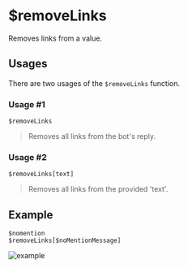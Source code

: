 # $removeLinks
Removes links from a value.

## Usages
There are two usages of the `$removeLinks` function.

### Usage #1
```
$removeLinks
```
> Removes all links from the bot's reply.

### Usage #2
```
$removeLinks[text]
```
> Removes all links from the provided 'text'.

## Example
```
$nomention
$removeLinks[$noMentionMessage]
```

![example](https://user-images.githubusercontent.com/69215413/123530440-40914e80-d6c8-11eb-9fa1-e1aa488a1c80.png)
